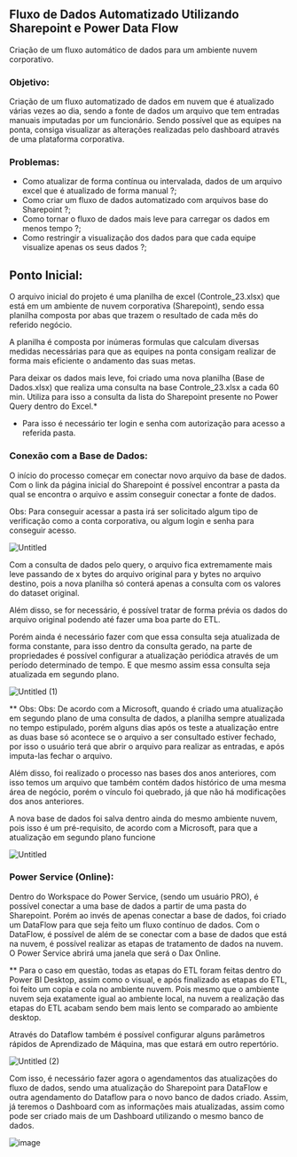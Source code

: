 ## Fluxo de Dados Automatizado Utilizando Sharepoint e Power Data Flow 

Criação de um fluxo automático de dados para um ambiente nuvem corporativo.

### Objetivo:

Criação de um fluxo automatizado de dados em nuvem que é atualizado várias vezes ao dia, sendo a fonte de dados um arquivo que tem entradas manuais imputadas por um funcionário. Sendo possível que as equipes na ponta, consiga visualizar as alterações realizadas pelo dashboard através de uma plataforma corporativa.

### Problemas:

- Como atualizar de forma contínua ou intervalada, dados de um arquivo excel que é atualizado de forma manual ?;
- Como criar um fluxo de dados automatizado com arquivos base do Sharepoint ?;
- Como tornar o fluxo de dados mais leve para carregar os dados em menos tempo ?;
- Como restringir a visualização dos dados para que cada equipe visualize apenas os seus dados ?;

## Ponto Inicial:

O arquivo inicial do projeto é uma planilha de excel (Controle_23.xlsx) que está em um ambiente de nuvem corporativa (Sharepoint), sendo essa planilha composta por abas que trazem o resultado de cada mês do referido negócio. 

A planilha é composta por inúmeras formulas que calculam diversas medidas necessárias para que as equipes na ponta consigam realizar de forma mais eficiente o andamento das suas metas.

Para deixar os dados mais leve, foi criado uma nova planilha (Base de  Dados.xlsx) que realiza uma consulta na base Controle_23.xlsx a cada 60 min. Utiliza para isso a consulta da lista do Sharepoint presente no Power Query dentro do Excel.*

* Para isso é necessário ter login e senha com autorização para acesso a referida pasta.

### Conexão com a Base de Dados:

O início do processo começar em conectar novo arquivo da base de dados. Com o link da página inicial do Sharepoint é possível encontrar a pasta da qual se encontra o arquivo e assim conseguir conectar a fonte de dados.

Obs: Para conseguir acessar a pasta irá ser solicitado algum tipo de verificação como a conta corporativa, ou algum login e senha para conseguir acesso.

![Untitled](https://user-images.githubusercontent.com/53667656/234136717-ff5fecf2-29fe-4273-ac0b-56012e69e57a.png)

Com a consulta de dados pelo query, o arquivo fica extremamente mais leve passando de x bytes do arquivo original para y bytes no arquivo destino, pois a nova planilha só conterá apenas a consulta com os valores do dataset original.

Além disso, se for necessário, é possível tratar de forma prévia os dados do arquivo original podendo até fazer uma boa parte do ETL.

Porém ainda é necessário fazer com que essa consulta seja atualizada de forma constante, para isso dentro da consulta gerado, na parte de propriedades é possível configurar a atualização periódica através de um período determinado de tempo. E que mesmo assim essa consulta seja atualizada em segundo plano.

![Untitled (1)](https://user-images.githubusercontent.com/53667656/234136806-443c5b2d-911b-45a7-9b4c-3d7e57198fcc.png)

** Obs: Obs: De acordo com a Microsoft, quando é criado uma atualização em segundo plano de uma consulta de dados, a planilha sempre atualizada no tempo estipulado, porém alguns dias após os teste a atualização entre as duas base só acontece se o arquivo a ser consultado estiver fechado, por isso o usuário terá que abrir o arquivo para realizar as entradas, e após imputa-las fechar o arquivo.

Além disso, foi realizado o processo nas bases dos anos anteriores, com isso temos um arquivo que também contém dados histórico de uma mesma área de negócio, porém o vínculo foi quebrado, já que não há modificações dos anos anteriores.

A nova base de dados foi salva dentro ainda do mesmo ambiente nuvem, pois isso é um pré-requisito, de acordo com a Microsoft, para que a atualização em segundo plano funcione

![Untitled](https://user-images.githubusercontent.com/53667656/236357077-adea5c05-81c9-454d-8150-a244013bd59f.png)

### Power Service (Online):

Dentro do Workspace do Power Service, (sendo um usuário PRO), é possível conectar a uma base de dados a partir de uma pasta do Sharepoint. Porém ao invés de apenas conectar a base de dados, foi criado um DataFlow para que seja feito um fluxo contínuo de dados. Com o DataFlow, é possível de além de se conectar com a base de dados que está na nuvem, é possível realizar as etapas de tratamento de dados na nuvem. O Power Service abrirá uma janela que será o Dax Online.

** Para o caso em questão, todas as etapas do ETL foram feitas dentro do Power BI Desktop, assim como o visual, e após finalizado as etapas do ETL, foi feito um copia e cola no ambiente nuvem. Pois mesmo que o ambiente nuvem seja exatamente igual ao ambiente local, na nuvem a realização das etapas do ETL acabam sendo bem mais lento se comparado ao ambiente desktop.

Através do Dataflow também é possível configurar alguns parâmetros rápidos de Aprendizado de Máquina, mas que estará em outro repertório.

![Untitled (2)](https://user-images.githubusercontent.com/53667656/236357874-73f50c8d-cac8-4dd9-ac61-efad83859e15.png)

Com isso, é necessário fazer agora o agendamentos das atualizações do fluxo de dados, sendo uma atualização do Sharepoint para DataFlow e outra agendamento do Dataflow para o novo banco de dados criado. Assim, já teremos o Dashboard com as informações mais atualizadas, assim como pode ser criado mais de um Dashboard utilizando o mesmo banco de dados.

![image](https://user-images.githubusercontent.com/53667656/236358510-7495e066-4e72-4e88-96d7-e1832bdafcdf.png)

